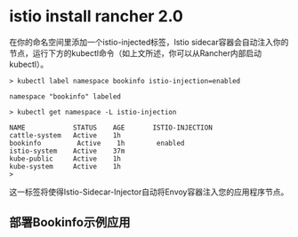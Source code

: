 # istio install rancher 2.0



在你的命名空间里添加一个istio-injected标签，Istio sidecar容器会自动注入你的节点，运行下方的kubectl命令（如上文所述，你可以从Rancher内部启动kubectl）。
```shell
> kubectl label namespace bookinfo istio-injection=enabled

namespace "bookinfo" labeled

> kubectl get namespace -L istio-injection

NAME            STATUS    AGE       ISTIO-INJECTION
cattle-system   Active    1h
bookinfo         Active    1h        enabled
istio-system    Active    37m
kube-public     Active    1h
kube-system     Active    1h
>

```
这一标签将使得Istio-Sidecar-Injector自动将Envoy容器注入您的应用程序节点。



## 部署Bookinfo示例应用

